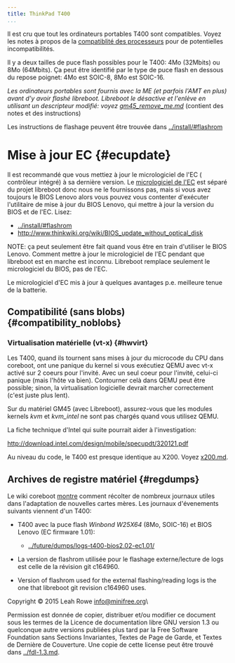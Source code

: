 ```yaml
---
title: ThinkPad T400 
...
```


Il est cru que tout les ordinateurs portables T400 sont compatibles.
Voyez les notes à propos de la [compatiblité des processeurs](../install/t400_external.html#cpu_compatibility) pour de potentielles incompatibilités.

Il y a deux tailles de puce flash possibles pour le T400: 4Mo (32Mbits)
ou 8Mo (64Mbits). Ça peut être identifié par le type de puce flash en
dessous du repose poignet: 4Mo est SOIC-8, 8Mo est SOIC-16.

*Les ordinateurs portables sont fournis avec la ME (et parfois l'AMT en
plus) avant d'y avoir flashé libreboot. Libreboot le désactive et 
l'enlève en utilisant un descripteur modifié: voyez [gm45\_remove\_me.md](gm45_remove_me.md)*
(contient des notes et des instructions)

Les instructions de flashage peuvent être trouvée dans
[../install/\#flashrom](../install/#flashrom)

Mise à jour EC {#ecupdate}
=========
Il est recommandé que vous mettiez à jour le micrologiciel de l'EC (
contrôleur intégré) à sa dernière version.
Le [micrologiciel de l'EC](../../faq.md#ec-embedded-controller-firmware)
est séparé du projet libreboot donc nous ne le fournissons pas, mais si
vous avez toujours le BIOS Lenovo alors vous pouvez vous contenter d'exécuter
l'utilitaire de mise à jour du BIOS Lenovo, qui mettre à jour la
version du BIOS et de l'EC. Lisez:

-   [../install/#flashrom](../install/#flashrom)
-   <http://www.thinkwiki.org/wiki/BIOS_update_without_optical_disk>

NOTE: ça peut seulement être fait quand vous être en train d'utiliser le
BIOS Lenovo. Comment mettre à jour le micrologiciel de l'EC pendant
que libreboot est en marche est inconnu.
Libreboot remplace seulement le micrologiciel du BIOS, pas de l'EC.

Le micrologiciel d'EC mis à jour à quelques avantages p.e. meilleure
tenue de la batterie.

Compatibilité (sans blobs) {#compatibility_noblobs}
-----------------------------

### Virtualisation matérielle (vt-x) {#hwvirt}

Les T400, quand ils tournent sans mises à jour du microcode du CPU
dans coreboot, ont une panique du kernel si vous exécutiez QEMU avec vt-x activé
sur 2 coeurs pour l'invité.
Avec un seul coeur pour l'invité, celui-ci panique (mais l'hôte va bien).
Contourner celà dans QEMU peut être possible; sinon, la virtualisation
logicielle devrait marcher correctement (c'est juste plus lent).

Sur du matériel GM45 (avec Libreboot), assurez-vous que les modules kernels *kvm* 
et *kvm\_intel* ne sont pas chargés quand vous utilisez QEMU.

La fiche technique d'Intel qui suite pourrait aider à l'investigation:

<http://download.intel.com/design/mobile/specupdt/320121.pdf>

Au niveau du code, le T400 est presque identique au X200.
Voyez [x200.md](x200.md).


Archives de registre matériel {#regdumps}
-----------------------

Le wiki coreboot [montre](http://www.coreboot.org/Motherboard_Porting_Guide) comment récolter de nombreux journaux utiles dans l'adaptation de nouvelles cartes mères. Les journaux d'évenements suivants viennent d'un T400:

-   T400 avec la puce flash *Winbond W25X64* (8Mo, SOIC-16) et BIOS Lenovo
    (EC firmware 1.01):
    -   [../future/dumps/logs-t400-bios2.02-ec1.01/](../future/dumps/logs-t400-bios2.02-ec1.01/)

-   La version de flashrom utilisée pour le flashage externe/lecture de logs est celle de la révision git c164960.

-   Version of flashrom used for the external flashing/reading logs is
    the one that libreboot git revision c164960 uses.

Copyright © 2015 Leah Rowe <info@minifree.org>\

Permission est donnée de copier, distribuer et/ou modifier ce document
sous les termes de la Licence de documentation libre GNU version 1.3 ou
quelconque autre versions publiées plus tard par la Free Software Foundation
sans Sections Invariantes,  Textes de Page de Garde, et Textes de Dernière de Couverture.
Une copie de cette license peut être trouvé dans [../fdl-1.3.md](fdl-1.3.md).
